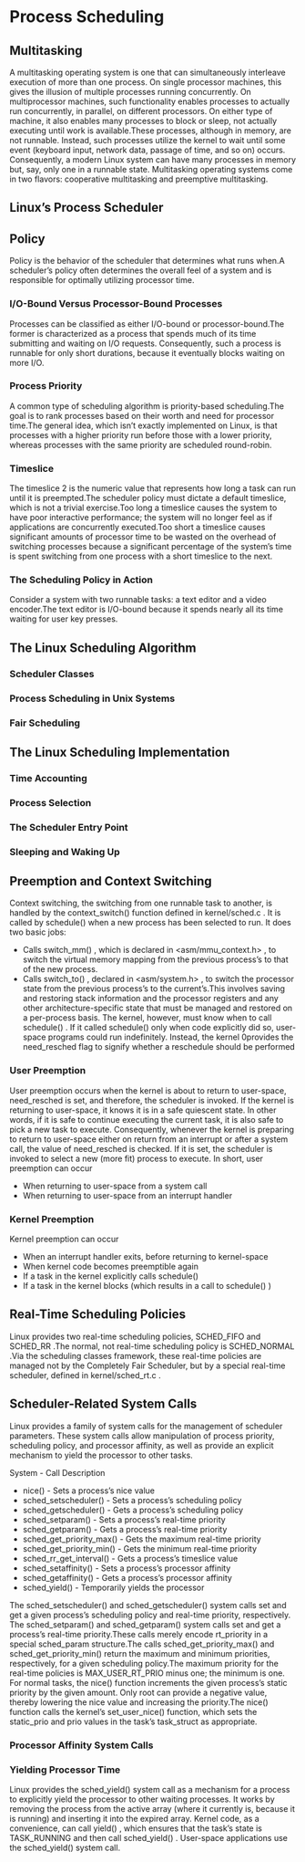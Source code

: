 # Process Scheduling

## Multitasking
A multitasking operating system is one that can simultaneously interleave execution of more than one process. On single processor machines, this gives the illusion of multiple processes running concurrently. On multiprocessor machines, such functionality enables processes to actually run concurrently, in parallel, on different processors. On either type of machine, it also enables many processes to block or sleep, not actually executing until work is available.These processes, although in memory, are not runnable. Instead, such processes utilize the kernel to wait until some event (keyboard input, network data, passage of time, and so on) occurs. Consequently, a modern Linux system can have many processes in memory but, say, only one in a runnable state.
Multitasking operating systems come in two flavors: cooperative multitasking and preemptive multitasking.

## Linux’s Process Scheduler

## Policy
Policy is the behavior of the scheduler that determines what runs when.A scheduler’s policy often determines the overall feel of a system and is responsible for optimally utilizing processor time.

### I/O-Bound Versus Processor-Bound Processes
Processes can be classified as either I/O-bound or processor-bound.The former is characterized as a process that spends much of its time submitting and waiting on I/O requests.
Consequently, such a process is runnable for only short durations, because it eventually blocks waiting on more I/O.

### Process Priority
A common type of scheduling algorithm is priority-based scheduling.The goal is to rank processes based on their worth and need for processor time.The general idea, which isn’t exactly implemented on Linux, is that processes with a higher priority run before those with a lower priority, whereas processes with the same priority are scheduled round-robin.

### Timeslice
The timeslice 2 is the numeric value that represents how long a task can run until it is preempted.The scheduler policy must dictate a default timeslice, which is not a trivial exercise.Too long a timeslice causes the system to have poor interactive performance; the system will no longer feel as if applications are concurrently executed.Too short a timeslice causes significant amounts of processor time to be wasted on the overhead of switching processes because a significant percentage of the system’s time is spent switching from one process with a short timeslice to the next.

### The Scheduling Policy in Action
Consider a system with two runnable tasks: a text editor and a video encoder.The text editor is I/O-bound because it spends nearly all its time waiting for user key presses.

## The Linux Scheduling Algorithm

### Scheduler Classes

### Process Scheduling in Unix Systems

### Fair Scheduling

## The Linux Scheduling Implementation

### Time Accounting

### Process Selection

### The Scheduler Entry Point

### Sleeping and Waking Up

## Preemption and Context Switching
Context switching, the switching from one runnable task to another, is handled by the context_switch() function defined in kernel/sched.c . It is called by schedule() when a new process has been selected to run. It does two basic jobs:
* Calls switch_mm() , which is declared in <asm/mmu_context.h> , to switch the virtual memory mapping from the previous process’s to that of the new process.
* Calls switch_to() , declared in <asm/system.h> , to switch the processor state from the previous process’s to the current’s.This involves saving and restoring stack information and the processor registers and any other architecture-specific state that must be managed and restored on a per-process basis.
The kernel, however, must know when to call schedule() . If it called schedule() only when code explicitly did so, user-space programs could run indefinitely. Instead, the kernel 0provides the need_resched flag to signify whether a reschedule should be performed

### User Preemption
User preemption occurs when the kernel is about to return to user-space, need_resched is set, and therefore, the scheduler is invoked. If the kernel is returning to user-space, it knows it is in a safe quiescent state. In other words, if it is safe to continue executing the current task, it is also safe to pick a new task to execute. Consequently, whenever the kernel is preparing to return to user-space either on return from an interrupt or after a system call, the value of need_resched is checked. If it is set, the scheduler is invoked to select a new (more fit) process to execute.
In short, user preemption can occur
* When returning to user-space from a system call
* When returning to user-space from an interrupt handler


### Kernel Preemption
Kernel preemption can occur
* When an interrupt handler exits, before returning to kernel-space
* When kernel code becomes preemptible again
* If a task in the kernel explicitly calls schedule()
* If a task in the kernel blocks (which results in a call to schedule() )

## Real-Time Scheduling Policies
Linux provides two real-time scheduling policies, SCHED_FIFO and SCHED_RR .The normal, not real-time scheduling policy is SCHED_NORMAL .Via the scheduling classes framework, these real-time policies are managed not by the Completely Fair Scheduler, but by a special real-time scheduler, defined in kernel/sched_rt.c .

## Scheduler-Related System Calls
Linux provides a family of system calls for the management of scheduler parameters. These system calls allow manipulation of process priority, scheduling policy, and processor affinity, as well as provide an explicit mechanism to yield the processor to other tasks.

System - Call Description
* nice() - Sets a process’s nice value
* sched_setscheduler() - Sets a process’s scheduling policy
* sched_getscheduler() - Gets a process’s scheduling policy
* sched_setparam() - Sets a process’s real-time priority
* sched_getparam() - Gets a process’s real-time priority
* sched_get_priority_max() - Gets the maximum real-time priority
* sched_get_priority_min() - Gets the minimum real-time priority
* sched_rr_get_interval() - Gets a process’s timeslice value
* sched_setaffinity() - Sets a process’s processor affinity
* sched_getaffinity() - Gets a process’s processor affinity
* sched_yield() - Temporarily yields the processor

The sched_setscheduler() and sched_getscheduler() system calls set and get a given process’s scheduling policy and real-time priority, respectively.
The sched_setparam() and sched_getparam() system calls set and get a process’s real-time priority.These calls merely encode rt_priority in a special sched_param structure.The calls sched_get_priority_max() and sched_get_priority_min() return the maximum and minimum priorities, respectively, for a given scheduling policy.The maximum priority for the real-time policies is MAX_USER_RT_PRIO minus one; the minimum is one.
For normal tasks, the nice() function increments the given process’s static priority by the given amount. Only root can provide a negative value, thereby lowering the nice value and increasing the priority.The nice() function calls the kernel’s set_user_nice() function, which sets the static_prio and prio values in the task’s task_struct as appropriate.

### Processor Affinity System Calls


### Yielding Processor Time

Linux provides the sched_yield() system call as a mechanism for a process to explicitly yield the processor to other waiting processes. It works by removing the process from the active array (where it currently is, because it is running) and inserting it into the expired array.
Kernel code, as a convenience, can call yield() , which ensures that the task’s state is TASK_RUNNING and then call sched_yield() . User-space applications use the sched_yield() system call.
